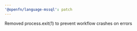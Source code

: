 ```yaml
---
'@openfn/language-mssql': patch
---
```


Removed process.exit(1) to prevent workflow crashes on errors
